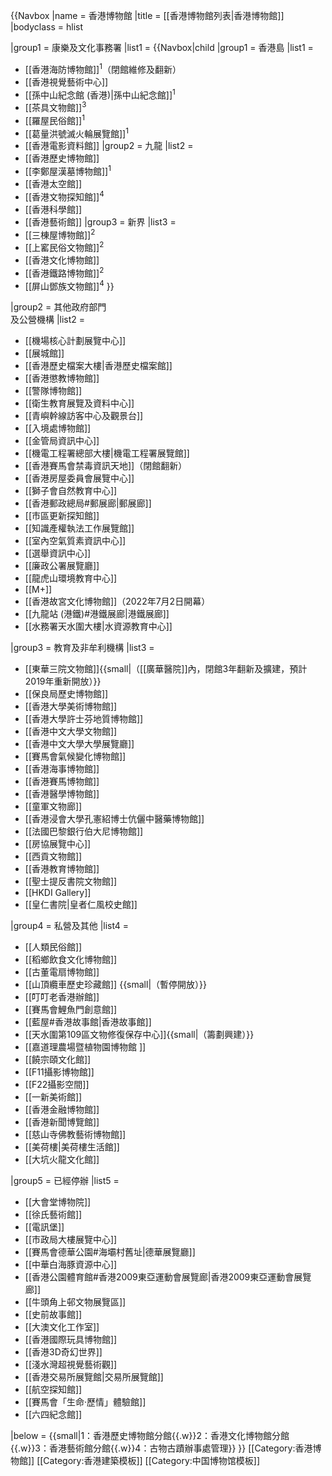 {{Navbox
|name = 香港博物館
|title = [[香港博物館列表|香港博物館]]
|bodyclass = hlist

|group1 = 康樂及文化事務署
|list1 = 
{{Navbox|child
  |group1 = 香港島
  |list1 = 
* [[香港海防博物館]]<sup>1</sup>（閉館維修及翻新）
* [[香港視覺藝術中心]]
* [[孫中山紀念館 (香港)|孫中山紀念館]]<sup>1</sup>
* [[茶具文物館]]<sup>3</sup>
* [[羅屋民俗館]]<sup>1</sup>
* [[葛量洪號滅火輪展覽館]]<sup>1</sup>
* [[香港電影資料館]]
  |group2 = 九龍
  |list2 = 
* [[香港歷史博物館]]
* [[李鄭屋漢墓博物館]]<sup>1</sup>
* [[香港太空館]]
* [[香港文物探知館]]<sup>4</sup>
* [[香港科學館]]
* [[香港藝術館]] 
  |group3 = 新界
  |list3 = 
* [[三棟屋博物館]]<sup>2</sup>
* [[上窰民俗文物館]]<sup>2</sup>
* [[香港文化博物館]]
* [[香港鐵路博物館]]<sup>2</sup>
* [[屏山鄧族文物館]]<sup>4</sup>
  }}

|group2 = 其他政府部門<br/>及公營機構
|list2 = 
* [[機場核心計劃展覽中心]]
* [[展城館]]
* [[香港歷史檔案大樓|香港歷史檔案館]]
* [[香港懲教博物館]]
* [[警隊博物館]]
* [[衛生教育展覽及資料中心]]
* [[青嶼幹線訪客中心及觀景台]]
* [[入境處博物館]]
* [[金管局資訊中心]]
* [[機電工程署總部大樓|機電工程署展覽館]]
* [[香港賽馬會禁毒資訊天地]]（閉館翻新）
* [[香港房屋委員會展覽中心]]
* [[獅子會自然教育中心]]
* [[香港郵政總局#郵展廊|郵展廊]]
* [[市區更新探知館]]
* [[知識產權執法工作展覽館]]
* [[室內空氣質素資訊中心]]
* [[選舉資訊中心]]
* [[廉政公署展覽廳]]
* [[龍虎山環境教育中心]]
* [[M+]]
* [[香港故宮文化博物館]]（2022年7月2日開幕）
* [[九龍站 (港鐵)#港鐵展廊|港鐵展廊]]
* [[水務署天水圍大樓|水資源教育中心]]

|group3 = 教育及非牟利機構
|list3  =  
* [[東華三院文物館]]{{small|（[[廣華醫院]]內，閉館3年翻新及擴建，預計2019年重新開放）}}
* [[保良局歷史博物館]]
* [[香港大學美術博物館]]
* [[香港大學許士芬地質博物館]]
* [[香港中文大學文物館]]
* [[香港中文大學大學展覽廳]]
* [[賽馬會氣候變化博物館]]
* [[香港海事博物館]]
* [[香港賽馬博物館]]
* [[香港醫學博物館]]
* [[童軍文物廊]]
* [[香港浸會大學孔憲紹博士伉儷中醫藥博物館]]
* [[法國巴黎銀行伯大尼博物館]]
* [[房協展覽中心]]
* [[西貢文物館]]
* [[香港教育博物館]]
* [[聖士提反書院文物館]]
* [[HKDI Gallery]]
* [[皇仁書院|皇者仁風校史館]]

|group4 = 私營及其他
|list4 = 
* [[人類民俗館]]
* [[稻鄉飲食文化博物館]]
* [[古董電扇博物館]]
* [[山頂纜車歷史珍藏館]] {{small|（暫停開放）}}
* [[叮叮老香港辦館]]
* [[賽馬會鯉魚門創意館]] 
* [[藍屋#香港故事館|香港故事館]] 
* [[天水圍第109區文物修復保存中心]]{{small|（籌劃興建）}}
* [[嘉道理農場暨植物園博物館 ]] 
* [[饒宗頤文化館]] 
* [[F11攝影博物館]] 
* [[F22攝影空間]] 
* [[一新美術館]] 
* [[香港金融博物館]]
* [[香港新聞博覽館]]
* [[慈山寺佛教藝術博物館]]
* [[美荷樓|美荷樓生活館]]
* [[大坑火龍文化館]]

|group5 = 已經停辦
|list5 = 
* [[大會堂博物院]]
* [[徐氏藝術館]]
* [[電訊堡]]
* [[市政局大樓展覽中心]]
* [[賽馬會德華公園#海壩村舊址|德華展覽廳]]
* [[中華白海豚資源中心]]
* [[香港公園體育館#香港2009東亞運動會展覽廊|香港2009東亞運動會展覽廊]] 
* [[牛頭角上邨文物展覽區]]
* [[史前故事館]]
* [[大澳文化工作室]] 
* [[香港國際玩具博物館]] 
* [[香港3D奇幻世界]] 
* [[淺水灣超視覺藝術觀]] 
* [[香港交易所展覽館|交易所展覽館]]
* [[航空探知館]] 
* [[賽馬會「生命·歷情」體驗館]]
* [[六四紀念館]]

|below = {{small|1：香港歷史博物館分館{{.w}}2：香港文化博物館分館{{.w}}3：香港藝術館分館{{.w}}4：古物古蹟辦事處管理}}
}}
<noinclude>
[[Category:香港博物館]]
[[Category:香港建築模板]]
[[Category:中国博物馆模板]]
</noinclude>